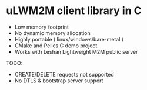 # uLWM2M client library in C

* Low memory footprint
* No dynamic memory allocation
* Highly portable ( linux/windows/bare-metal )
* CMake and Pelles C demo project
* Works with Leshan Lightweight M2M public server

TODO:
* CREATE/DELETE requests not supported
* No DTLS & bootstrap server support